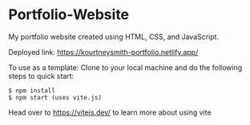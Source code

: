 # Portfolio-Website

My portfolio website created using HTML, CSS, and JavaScript.

Deployed link: https://kourtneysmith-portfolio.netlify.app/

To use as a template:  Clone to your local machine and do the following steps to quick start:

```
$ npm install
$ npm start (uses vite.js)
````

Head over to https://vitejs.dev/ to learn more about using vite

